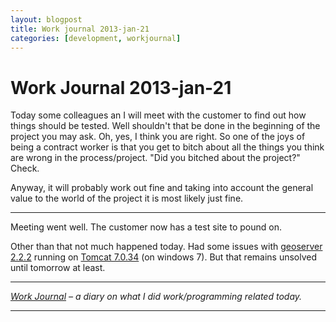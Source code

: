 ```yaml
---
layout: blogpost
title: Work journal 2013-jan-21
categories: [development, workjournal]
---
```


# Work Journal 2013-jan-21

Today some colleagues an I will meet with the customer to find out how things should be tested. Well shouldn't that be done in the beginning of the project you may ask. Oh, yes, I think you are right. So one of the joys of being a contract worker is that you get to bitch about all the things you think are wrong in the process/project. "Did you bitched about the project?" Check.

Anyway, it will probably work out fine and taking into account the general value to the world of the project it is most likely just fine.

<hr/>

Meeting went well. The customer now has a test site to pound on. 

Other than that not much happened today. Had some issues with <a href="http://geoserver.org/">geoserver 2.2.2</a> running on <a href="http://tomcat.apache.org/">Tomcat 7.0.34</a> (on windows 7). But that remains unsolved until tomorrow at least.

<hr />

<em><a href="/blog/work-journal-what-workprogramming-related-did-i-learn-today">Work Journal</a> – a diary on what I did work/programming related today.</em>

<hr />
